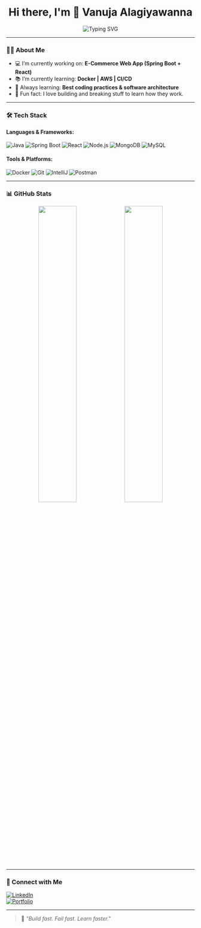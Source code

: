 <h1 align="center">Hi there, I'm 👋 Vanuja Alagiyawanna</h1>

<p align="center">
  <img src="https://readme-typing-svg.demolab.com?font=Fira+Code&pause=1000&center=true&vCenter=true&width=435&lines=I'm+a+Full-stack+Developer;Spring+Boot+%7C+React+%7C+MERN+Stack;Tech+Enthusiast+%7C+IT+Undergraduate" alt="Typing SVG" />
</p>

---

### 🧑‍💻 About Me

- 💻 I’m currently working on: **E-Commerce Web App (Spring Boot + React)**
- 📚 I’m currently learning: **Docker | AWS | CI/CD**
- 🧠 Always learning: **Best coding practices & software architecture**
- 🚀 Fun fact: I love building and breaking stuff to learn how they work.

---

### 🛠️ Tech Stack

#### Languages & Frameworks:
![Java](https://img.shields.io/badge/Java-ED8B00?style=for-the-badge&logo=java&logoColor=white)
![Spring Boot](https://img.shields.io/badge/SpringBoot-6DB33F?style=for-the-badge&logo=springboot&logoColor=white)
![React](https://img.shields.io/badge/React-20232A?style=for-the-badge&logo=react&logoColor=61DAFB)
![Node.js](https://img.shields.io/badge/Node.js-339933?style=for-the-badge&logo=nodedotjs&logoColor=white)
![MongoDB](https://img.shields.io/badge/MongoDB-4EA94B?style=for-the-badge&logo=mongodb&logoColor=white)
![MySQL](https://img.shields.io/badge/MySQL-00758F?style=for-the-badge&logo=mysql&logoColor=white)

#### Tools & Platforms:
![Docker](https://img.shields.io/badge/Docker-2496ED?style=for-the-badge&logo=docker&logoColor=white)
![Git](https://img.shields.io/badge/Git-F1502F?style=for-the-badge&logo=git&logoColor=white)
![IntelliJ](https://img.shields.io/badge/IntelliJIDEA-000000?style=for-the-badge&logo=intellijidea&logoColor=white)
![Postman](https://img.shields.io/badge/Postman-FF6C37?style=for-the-badge&logo=postman&logoColor=white)

---

### 📊 GitHub Stats

<p align="center">
  <img src="https://github-readme-stats.vercel.app/api?username=YOUR_USERNAME&show_icons=true&theme=radical" width="45%" />
  <img src="https://github-readme-stats.vercel.app/api/top-langs/?username=YOUR_USERNAME&layout=compact&theme=radical" width="45%" />
</p>

---

### 🔗 Connect with Me

[![LinkedIn](https://img.shields.io/badge/LinkedIn-blue?style=for-the-badge&logo=linkedin&logoColor=white)](https://linkedin.com/in/your-profile)  
[![Portfolio](https://img.shields.io/badge/Portfolio-black?style=for-the-badge&logo=google-chrome&logoColor=white)](https://yourwebsite.com)

---

> 🚀 *"Build fast. Fail fast. Learn faster."*

